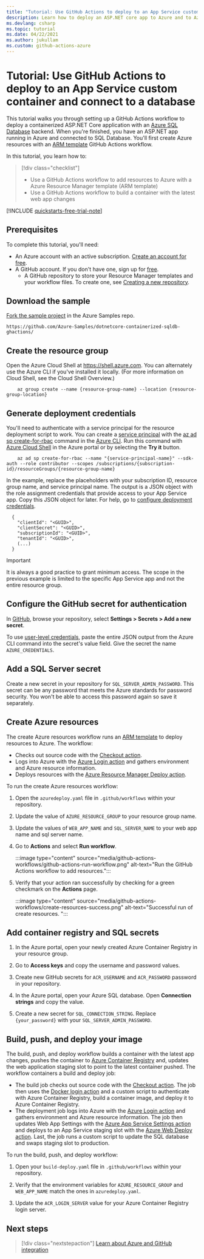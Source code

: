 ```yaml
---
title: "Tutorial: Use GitHub Actions to deploy to an App Service custom container and connect to a database"
description: Learn how to deploy an ASP.NET core app to Azure and to Azure SQL Database with GitHub Actions
ms.devlang: csharp
ms.topic: tutorial
ms.date: 04/22/2021
ms.author: jukullam
ms.custom: github-actions-azure
---
```


# Tutorial: Use GitHub Actions to deploy to an App Service custom container and connect to a database

This tutorial walks you through setting up a GitHub Actions workflow to deploy a containerized ASP.NET Core application with an [Azure SQL Database](/azure/azure-sql/database/sql-database-paas-overview) backend. When you're finished, you have an ASP.NET app running in Azure and connected to SQL Database. You'll first create Azure resources with an [ARM template](../azure-resource-manager/templates/overview.md) GitHub Actions workflow.

In this tutorial, you learn how to:

> [!div class="checklist"]
>
> - Use a GitHub Actions workflow to add resources to Azure with a Azure Resource Manager template (ARM template)
> - Use a GitHub Actions workflow to build a container with the latest web app changes

[!INCLUDE [quickstarts-free-trial-note](../../includes/quickstarts-free-trial-note.md)]

## Prerequisites

To complete this tutorial, you'll need:

- An Azure account with an active subscription. [Create an account for free](https://azure.microsoft.com/free/?WT.mc_id=A261C142F).
- A GitHub account. If you don't have one, sign up for [free](https://github.com/join).
  - A GitHub repository to store your Resource Manager templates and your workflow files. To create one, see [Creating a new repository](https://docs.github.com/en/github/creating-cloning-and-archiving-repositories/creating-a-new-repository).

## Download the sample

[Fork the sample project](https://github.com/Azure-Samples/dotnetcore-containerized-sqldb-ghactions/) in the Azure Samples repo.

```
https://github.com/Azure-Samples/dotnetcore-containerized-sqldb-ghactions/
```

## Create the resource group

Open the Azure Cloud Shell at https://shell.azure.com. You can alternately use the Azure CLI if you've installed it locally. (For more information on Cloud Shell, see the Cloud Shell Overview.)

```azurecli-interactive
    az group create --name {resource-group-name} --location {resource-group-location}
```

## Generate deployment credentials

You'll need to authenticate with a service principal for the resource deployment script to work. You can create a [service principal](../active-directory/develop/app-objects-and-service-principals.md#service-principal-object) with the [az ad sp create-for-rbac](/cli/azure/ad/sp#az-ad-sp-create-for-rbac) command in the [Azure CLI](/cli/azure/). Run this command with [Azure Cloud Shell](https://shell.azure.com/) in the Azure portal or by selecting the **Try it** button.

```azurecli-interactive
    az ad sp create-for-rbac --name "{service-principal-name}" --sdk-auth --role contributor --scopes /subscriptions/{subscription-id}/resourceGroups/{resource-group-name}
```

In the example, replace the placeholders with your subscription ID, resource group name, and service principal name. The output is a JSON object with the role assignment credentials that provide access to your App Service app. Copy this JSON object for later. For help, go to [configure deployment credentials](https://github.com/Azure/login#configure-deployment-credentials).

```output
  {
    "clientId": "<GUID>",
    "clientSecret": "<GUID>",
    "subscriptionId": "<GUID>",
    "tenantId": "<GUID>",
    (...)
  }
```

> [!IMPORTANT]
> It is always a good practice to grant minimum access. The scope in the previous example is limited to the specific App Service app and not the entire resource group.

## Configure the GitHub secret for authentication

In [GitHub](https://github.com/), browse your repository, select **Settings > Secrets > Add a new secret**.

To use [user-level credentials](#generate-deployment-credentials), paste the entire JSON output from the Azure CLI command into the secret's value field. Give the secret the name `AZURE_CREDENTIALS`.

## Add a SQL Server secret

Create a new secret in your repository for `SQL_SERVER_ADMIN_PASSWORD`. This secret can be any password that meets the Azure standards for password security. You won't be able to access this password again so save it separately.

## Create Azure resources

The create Azure resources workflow runs an [ARM template](../azure-resource-manager/templates/overview.md) to deploy resources to Azure. The workflow:

- Checks out source code with the [Checkout action](https://github.com/marketplace/actions/checkout).
- Logs into Azure with the [Azure Login action](https://github.com/marketplace/actions/azure-login) and gathers environment and Azure resource information.
- Deploys resources with the [Azure Resource Manager Deploy action](https://github.com/marketplace/actions/deploy-azure-resource-manager-arm-template).

To run the create Azure resources workflow:

1. Open the `azuredeploy.yaml` file in `.github/workflows` within your repository.

1. Update the value of `AZURE_RESOURCE_GROUP` to your resource group name. 

1. Update the values of `WEB_APP_NAME` and `SQL_SERVER_NAME` to your web app name and sql server name.

1. Go to **Actions** and select **Run workflow**.

   :::image type="content" source="media/github-actions-workflows/github-actions-run-workflow.png" alt-text="Run the GitHub Actions workflow to add resources.":::

1. Verify that your action ran successfully by checking for a green checkmark on the **Actions** page.

   :::image type="content" source="media/github-actions-workflows/create-resources-success.png" alt-text="Successful run of create resources. ":::

## Add container registry and SQL secrets

1. In the Azure portal, open your newly created Azure Container Registry in your resource group.

1. Go to **Access keys** and copy the username and password values.

1. Create new GitHub secrets for `ACR_USERNAME` and `ACR_PASSWORD` password in your repository.

1. In the Azure portal, open your Azure SQL database. Open **Connection strings** and copy the value.

1. Create a new secret for `SQL_CONNECTION_STRING`. Replace `{your_password}` with your `SQL_SERVER_ADMIN_PASSWORD`.

## Build, push, and deploy your image

The build, push, and deploy workflow builds a container with the latest app changes, pushes the container to [Azure Container Registry](../container-registry/index.yml) and, updates the web application staging slot to point to the latest container pushed. The workflow containers a build and deploy job:

- The build job checks out source code with the [Checkout action](https://github.com/marketplace/actions/checkout). The job then uses the [Docker login action](https://github.com/marketplace/actions/docker-login) and a custom script to authenticate with Azure Container Registry, build a container image, and deploy it to Azure Container Registry.
- The deployment job logs into Azure with the [Azure Login action](https://github.com/marketplace/actions/azure-login) and gathers environment and Azure resource information. The job then updates Web App Settings with the [Azure App Service Settings action](https://github.com/marketplace/actions/azure-app-service-settings) and deploys to an App Service staging slot with the [Azure Web Deploy action](https://github.com/marketplace/actions/azure-webapp). Last, the job runs a custom script to update the SQL database and swaps staging slot to production.

To run the build, push, and deploy workflow:

1. Open your `build-deploy.yaml` file in `.github/workflows` within your repository.

1. Verify that the environment variables for `AZURE_RESOURCE_GROUP` and `WEB_APP_NAME` match the ones in `azuredeploy.yaml`.

1. Update the `ACR_LOGIN_SERVER` value for your Azure Container Registry login server.

## Next steps

> [!div class="nextstepaction"]
> [Learn about Azure and GitHub integration](/azure/developer/github/)
